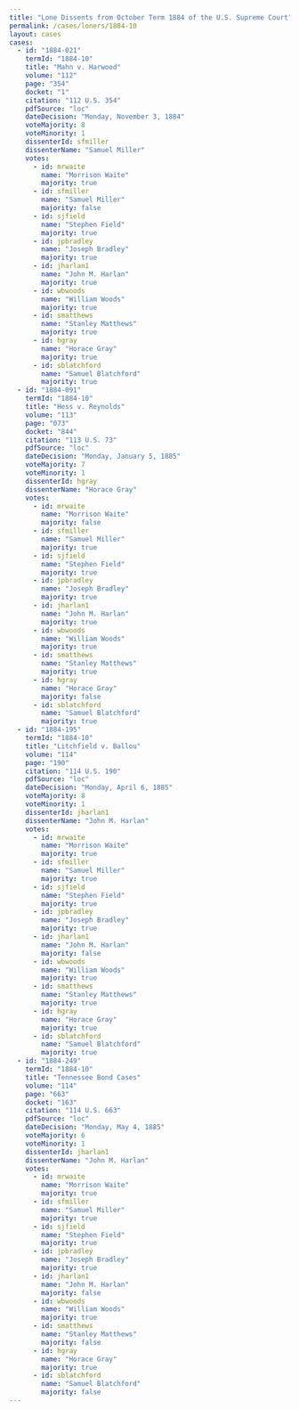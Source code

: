 ```yaml
---
title: "Lone Dissents from October Term 1884 of the U.S. Supreme Court"
permalink: /cases/loners/1884-10
layout: cases
cases:
  - id: "1884-021"
    termId: "1884-10"
    title: "Mahn v. Harwood"
    volume: "112"
    page: "354"
    docket: "1"
    citation: "112 U.S. 354"
    pdfSource: "loc"
    dateDecision: "Monday, November 3, 1884"
    voteMajority: 8
    voteMinority: 1
    dissenterId: sfmiller
    dissenterName: "Samuel Miller"
    votes:
      - id: mrwaite
        name: "Morrison Waite"
        majority: true
      - id: sfmiller
        name: "Samuel Miller"
        majority: false
      - id: sjfield
        name: "Stephen Field"
        majority: true
      - id: jpbradley
        name: "Joseph Bradley"
        majority: true
      - id: jharlan1
        name: "John M. Harlan"
        majority: true
      - id: wbwoods
        name: "William Woods"
        majority: true
      - id: smatthews
        name: "Stanley Matthews"
        majority: true
      - id: hgray
        name: "Horace Gray"
        majority: true
      - id: sblatchford
        name: "Samuel Blatchford"
        majority: true
  - id: "1884-091"
    termId: "1884-10"
    title: "Hess v. Reynolds"
    volume: "113"
    page: "073"
    docket: "844"
    citation: "113 U.S. 73"
    pdfSource: "loc"
    dateDecision: "Monday, January 5, 1885"
    voteMajority: 7
    voteMinority: 1
    dissenterId: hgray
    dissenterName: "Horace Gray"
    votes:
      - id: mrwaite
        name: "Morrison Waite"
        majority: false
      - id: sfmiller
        name: "Samuel Miller"
        majority: true
      - id: sjfield
        name: "Stephen Field"
        majority: true
      - id: jpbradley
        name: "Joseph Bradley"
        majority: true
      - id: jharlan1
        name: "John M. Harlan"
        majority: true
      - id: wbwoods
        name: "William Woods"
        majority: true
      - id: smatthews
        name: "Stanley Matthews"
        majority: true
      - id: hgray
        name: "Horace Gray"
        majority: false
      - id: sblatchford
        name: "Samuel Blatchford"
        majority: true
  - id: "1884-195"
    termId: "1884-10"
    title: "Litchfield v. Ballou"
    volume: "114"
    page: "190"
    citation: "114 U.S. 190"
    pdfSource: "loc"
    dateDecision: "Monday, April 6, 1885"
    voteMajority: 8
    voteMinority: 1
    dissenterId: jharlan1
    dissenterName: "John M. Harlan"
    votes:
      - id: mrwaite
        name: "Morrison Waite"
        majority: true
      - id: sfmiller
        name: "Samuel Miller"
        majority: true
      - id: sjfield
        name: "Stephen Field"
        majority: true
      - id: jpbradley
        name: "Joseph Bradley"
        majority: true
      - id: jharlan1
        name: "John M. Harlan"
        majority: false
      - id: wbwoods
        name: "William Woods"
        majority: true
      - id: smatthews
        name: "Stanley Matthews"
        majority: true
      - id: hgray
        name: "Horace Gray"
        majority: true
      - id: sblatchford
        name: "Samuel Blatchford"
        majority: true
  - id: "1884-249"
    termId: "1884-10"
    title: "Tennessee Bond Cases"
    volume: "114"
    page: "663"
    docket: "163"
    citation: "114 U.S. 663"
    pdfSource: "loc"
    dateDecision: "Monday, May 4, 1885"
    voteMajority: 6
    voteMinority: 1
    dissenterId: jharlan1
    dissenterName: "John M. Harlan"
    votes:
      - id: mrwaite
        name: "Morrison Waite"
        majority: true
      - id: sfmiller
        name: "Samuel Miller"
        majority: true
      - id: sjfield
        name: "Stephen Field"
        majority: true
      - id: jpbradley
        name: "Joseph Bradley"
        majority: true
      - id: jharlan1
        name: "John M. Harlan"
        majority: false
      - id: wbwoods
        name: "William Woods"
        majority: true
      - id: smatthews
        name: "Stanley Matthews"
        majority: false
      - id: hgray
        name: "Horace Gray"
        majority: true
      - id: sblatchford
        name: "Samuel Blatchford"
        majority: false
---
```

